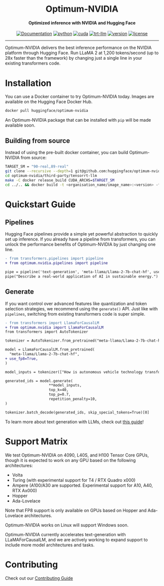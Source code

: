 
<div align="center">

Optimum-NVIDIA
===========================
<h4> Optimized inference with NVIDIA and Hugging Face </h4>

[![Documentation](https://img.shields.io/badge/docs-latest-brightgreen.svg?style=flat)](https://huggingface.co/docs/optimum/index)
[![python](https://img.shields.io/badge/python-3.10.12-green)](https://www.python.org/downloads/release/python-31012/)
[![cuda](https://img.shields.io/badge/cuda-12.2-green)](https://developer.nvidia.com/cuda-downloads)
[![trt-llm](https://img.shields.io/badge/TensorRT--LLM-0.6.1-green)](https://github.com/nvidia/tensorrt-llm)
[![version](https://img.shields.io/badge/release-0.1.0-green)]()
[![license](https://img.shields.io/badge/license-Apache%202-blue)](./LICENSE)

---
<div align="left">

Optimum-NVIDIA delivers the best inference performance on the NVIDIA platform through Hugging Face. Run LLaMA 2 at 1,200 tokens/second (up to 28x faster than the framework) by changing just a single line in your existing transformers code.

</div></div>

# Installation

You can use a Docker container to try Optimum-NVIDIA today. Images are available on the Hugging Face Docker Hub.

```bash
docker pull huggingface/optimum-nvidia
```

An Optimum-NVIDIA package that can be installed with `pip` will be made available soon. 

## Building from source
<!---
Currently, TRT LLM is built and run with Docker, so we should wait until pip installation is available;
Ideally the user doesn't need to use docker at all to build from source, they should be able to run something like
`git clone [...] && pip install -e optimum-nvidia`
-->

Instead of using the pre-built docker container, you can build Optimum-NVIDIA from source:
```bash
TARGET_SM = "90-real,89-real"
git clone --recursive --depth=1 git@github.com:huggingface/optimum-nvidia.git
cd optimum-nvidia/third-party/tensorrt-llm
make -C docker release_build CUDA_ARCHS=$TARGET_SM
cd ../.. && docker build -t <organisation_name/image_name>:<version> -f docker/Dockerfile .
```

<!-- 
```bash
git clone git@github.com:huggingface/optimum-nvidia.git
cd optimum-nvidia
docker build Dockerfile
docker run optimum-nvidia
``` -->

# Quickstart Guide
## Pipelines

Hugging Face pipelines provide a simple yet powerful abstraction to quickly set up inference. If you already have a pipeline from transformers, you can unlock the performance benefits of Optimum-NVIDIA by just changing one line.

```diff
- from transformers.pipelines import pipeline
+ from optimum.nvidia.pipelines import pipeline

pipe = pipeline('text-generation', 'meta-llama/Llama-2-7b-chat-hf', use_fp8=True)
pipe("Describe a real-world application of AI in sustainable energy.")
```

## Generate

If you want control over advanced features like quantization and token selection strategies, we recommend using the `generate()` API. Just like with `pipelines`, switching from existing transformers code is super simple.

```diff
- from transformers import LlamaForCausalLM
+ from optimum.nvidia import LlamaForCausalLM
from transformers import AutoTokenizer

tokenizer = AutoTokenizer.from_pretrained("meta-llama/Llama-2-7b-chat-hf", padding_side="left")

model = LlamaForCausalLM.from_pretrained(
  "meta-llama/Llama-2-7b-chat-hf",
+ use_fp8=True,  
)

model_inputs = tokenizer(["How is autonomous vehicle technology transforming the future of transportation and urban planning?"], return_tensors="pt").to("cuda")

generated_ids = model.generate(
                    **model_inputs, 
                    top_k=40, 
                    top_p=0.7, 
                    repetition_penalty=10,
)

tokenizer.batch_decode(generated_ids, skip_special_tokens=True)[0]
```

To learn more about text generation with LLMs, check out [this guide](https://huggingface.co/docs/transformers/llm_tutorial)!

<!-- For more details, read our [documentation](https://huggingface.com/docs/optimum/nvidia/index). -->

# Support Matrix
We test Optimum-NVIDIA on 4090, L40S, and H100 Tensor Core GPUs, though it is expected to work on any GPU based on the following architectures:
* Volta
* Turing (with experimental support for T4 / RTX Quadro x000)
* Ampere (A100/A30 are supported. Experimental support for A10, A40, RTX Ax000)
* Hopper
* Ada-Lovelace

Note that FP8 support is only available on GPUs based on Hopper and Ada-Lovelace architectures.

Optimum-NVIDIA works on Linux will support Windows soon.

Optimum-NVIDIA currently accelerates text-generation with LLaMAForCausalLM, and we are actively working to expand support to include more model architectures and tasks.

<!-- Optimum-NVIDIA supports the following model architectures and tasks:

| Model             | Tasks           |
| :----             | :----           |
| LLaMAForCausalLM  | TextGeneration  |
| Additional Models | Coming soon     | -->

# Contributing

Check out our [Contributing Guide](./CONTRIBUTING.md)
